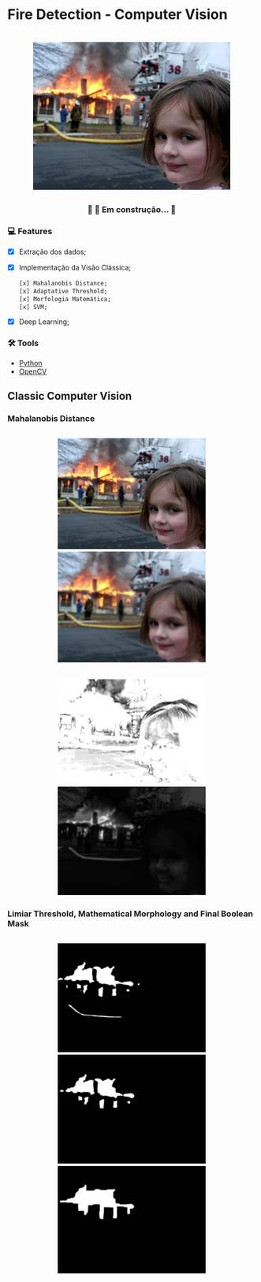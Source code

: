 # Fire Detection - Computer Vision

<h1 align="center">
  <img alt="Girl Fire Meme" width=400 weigth=300 title="#Grad CAM" src="src/assets/girl.jpg" />
</h1>

<h3 align="center"> 
	🚧  🚀 Em construção...  🚧
</h3>

### :computer: Features

- [x] Extração dos dados;
- [x] Implementação da Visão Clássica;

      [x] Mahalanobis Distance;
      [x] Adaptative Threshold;
      [x] Morfologia Matemática;
      [x] SVM;
- [x] Deep Learning;

### 🛠 Tools

- [Python](https://www.python.org/)
- [OpenCV](https://opencv.org/)

## Classic Computer Vision
### Mahalanobis Distance
<h2 align="center">
	<img alt="girl" width=300 weigth=200 title="#girl" src="src/assets/girl.jpg" />
	<img alt="Blur" width=300 weigth=200 title="#blur CAM" src="src/assets/girl_blur.png" />
</h2>

<h2 align="center">
	<img alt="Mahalanobis" width=300 weigth=200 title="#Mahalanobis" src="src/assets/girl_mahalanobis.png" />
	<img alt="Maha X Img" width=300 weigth=200 title="#Maha X Img" src="src/assets/girl_mahaxorig.png" />
</h2>

### Limiar Threshold, Mathematical Morphology and Final Boolean Mask
<h2 align="center">
	<img alt="Close" width=300 weigth=200 title="#th" src="src/assets/girl_th.png" />
      	<img alt="Close" width=300 weigth=200 title="#opening" src="src/assets/girl_open.png" />
	<img alt="Close" width=300 weigth=200 title="#closing" src="src/assets/girl_close.png" />
</h2>
